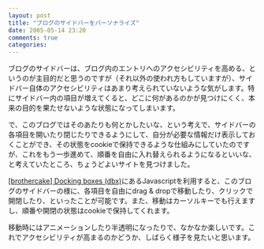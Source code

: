 ```yaml
---
layout: post
title: "ブログのサイドバーをパーソナライズ"
date: 2005-05-14 23:20
comments: true
categories: 
---
```

<p class="entryBody">
ブログのサイドバーは、ブログ内のエントリへのアクセシビリティを高める、というのが主目的だと思うのですが（それ以外の使われ方もしていますが）、サイドバー自体のアクセシビリティはあまり考えられていないような気がします。特にサイドバー内の項目が増えてくると、どこに何があるのかが見つけにくく、本来の目的を果たせないような状態になってしまいます。
</p>

<p class="entryBody">
で、このブログではそのあたりも何とかしたいな、という考えで、サイドバーの各項目を開いたり閉じたりできるようにして、自分が必要な情報だけ表示しておくことができ、その状態をcookieで保持できるような仕組みにしていたのですが、これをもう一歩進めて、順番を自由に入れ替えられるようになるといいな、と考えていたところ、ちょうどよいサイトを見つけました。
</p>

<p class="entryBody">
<a href="http://www.brothercake.com/site/resources/scripts/dbx/" target="_blank">[brothercake] Docking boxes (dbx)</a>にあるJavascriptを利用すると、このブログのサイドバーの様に、各項目を自由にdrag &amp; dropで移動したり、クリックで開閉したり、といったことが可能です。また、移動はカーソルキーでも行えますし、順番や開閉の状態はcookieで保持してくれます。
</p>

<p class="entryBody">
移動時にはアニメーションしたり半透明になったりで、なかなか楽しいです。これでアクセシビリティが高まるのかどうか、しばらく様子を見たいと思います。
</p>